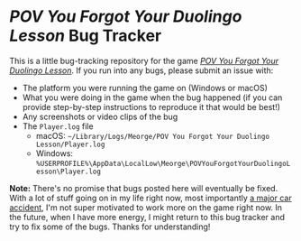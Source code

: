# *POV You Forgot Your Duolingo Lesson* Bug Tracker
This is a little bug-tracking repository for the game [*POV You Forgot Your Duolingo Lesson*](https://meorge.itch.io/pov-you-forgot-your-duolingo-lesson). If you run into any bugs, please submit an issue with:
- The platform you were running the game on (Windows or macOS)
- What you were doing in the game when the bug happened (if you can provide step-by-step instructions to reproduce it that would be best!)
- Any screenshots or video clips of the bug
- The `Player.log` file
  - macOS: `~/Library/Logs/Meorge/POV You Forgot Your Duolingo Lesson/Player.log`
  - Windows: `%USERPROFILE%\AppData\LocalLow\Meorge\POVYouForgotYourDuolingoLesson\Player.log`

**Note:** There's no promise that bugs posted here will eventually be fixed. With a lot of stuff going on in my life right now, most importantly [a major car accident](https://meorge.itch.io/pov-you-forgot-your-duolingo-lesson/devlog/518648/car-accident-aka-why-there-havent-been-updates), I'm not super motivated to work more on the game right now. In the future, when I have more energy, I might return to this bug tracker and try to fix some of the bugs. Thanks for understanding!
